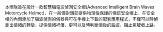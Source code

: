 本團隊旨在設計一款智慧腦電波偵測安全帽(Advanced Intelligent Brain Waves Motorcycle Helmet)，在一般僅對頭部提供物理性保護的傳統安全帽上，在安全帽的內側添加了腦波偵測的儀器與可在手機上下載的配套應用程式，不僅可以時偵測出情緒的轉變，提供情緒補償，更可以及時判斷酒後的腦波，阻止駕駛者上路。
